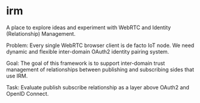 irm
===

A place to explore ideas and experiment with WebRTC and Identity (Relationship) Management.

Problem: Every single WebRTC browser client is de facto IoT node. We need dynamic and flexible inter-domain OAuth2 identity pairing system.

Goal: The goal of this framework is to support inter-domain trust management of relationships between publishing and subscribing sides that use IRM.

Task: Evaluate publish subscribe relationship as a layer above OAuth2 and OpenID Connect.
